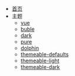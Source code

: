 * [首页](/)
* 主题
  <!-- 写一个主题切换真麻烦 -->
  * <a href="javascript:Theme.change('vue');" target="_self">vue</a>
  * <a href="javascript:Theme.change('buble');" target="_self">buble</a>
  * <a href="javascript:Theme.change('dark');" target="_self">dark</a>
  * <a href="javascript:Theme.change('pure');" target="_self">pure</a>
  * <a href="javascript:Theme.change('dolphin');" target="_self">dolphin</a>
  * <a href="javascript:Theme.change('themeable-defaults');" target="_self">themeable-defaults</a>
  * <a href="javascript:Theme.change('themeable-light');" target="_self">themeable-light</a>
  * <a href="javascript:Theme.change('themeable-dark');" target="_self">themeable-dark</a>

<!-- * Language
  * [中文](zh-hans/)
  * [En](en/) -->
